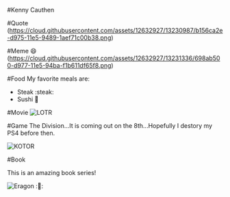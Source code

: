 #Kenny Cauthen

#Quote
(https://cloud.githubusercontent.com/assets/12632927/13230987/b156ca2e-d975-11e5-9489-1aef71c00b38.png)

#Meme :smile:
(https://cloud.githubusercontent.com/assets/12632927/13231336/698ab500-d977-11e5-94ba-f1b611df65f8.png)

#Food
My favorite meals are:
* Steak :steak:
* Sushi :sushi:

#Movie
![LOTR](http://moviemag.ir/images/pics/62/News/1/1/22/stone234.jpg)

#Game
The Division...It is coming out on the 8th...Hopefully I destory my PS4 before then. 

![KOTOR](http://vignette2.wikia.nocookie.net/starwars/images/1/15/KotOR_Cover.png/revision/latest?cb=20131201215938)

#Book

This is an amazing book series!

![Eragon](https://upload.wikimedia.org/wikipedia/en/a/ab/InheritanceCycleCovers.png)
::beer::
